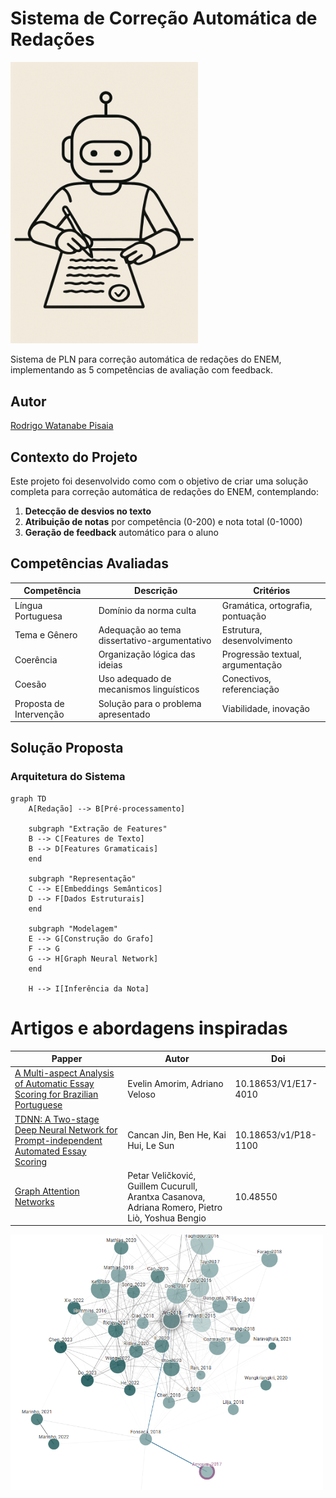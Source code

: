 # Sistema de Correção Automática de Redações

<img src="./images/robot.png" alt="Banner do Projeto" width="300"/>

Sistema de PLN para correção automática de redações do ENEM, implementando as 5 competências de avaliação com feedback.

## Autor

[Rodrigo Watanabe Pisaia](rodrigo.watanabe0107@gmail.com)

## Contexto do Projeto

Este projeto foi desenvolvido como com o objetivo de criar uma solução completa para correção automática de redações do ENEM, contemplando:

1. **Detecção de desvios no texto**
2. **Atribuição de notas** por competência (0-200) e nota total (0-1000)
3. **Geração de feedback** automático para o aluno

## Competências Avaliadas

| Competência | Descrição | Critérios |
|------------|-----------|-----------|
| Língua Portuguesa | Domínio da norma culta | Gramática, ortografia, pontuação |
| Tema e Gênero | Adequação ao tema dissertativo-argumentativo | Estrutura, desenvolvimento |
| Coerência | Organização lógica das ideias | Progressão textual, argumentação |
| Coesão | Uso adequado de mecanismos linguísticos | Conectivos, referenciação |
| Proposta de Intervenção | Solução para o problema apresentado | Viabilidade, inovação |

## Solução Proposta

### Arquitetura do Sistema
```mermaid
graph TD
    A[Redação] --> B[Pré-processamento]
    
    subgraph "Extração de Features"
    B --> C[Features de Texto]
    B --> D[Features Gramaticais]
    end
    
    subgraph "Representação"
    C --> E[Embeddings Semânticos]
    D --> F[Dados Estruturais]
    end
    
    subgraph "Modelagem"
    E --> G[Construção do Grafo]
    F --> G
    G --> H[Graph Neural Network]
    end
    
    H --> I[Inferência da Nota]
```

# Artigos e abordagens inspiradas

| Papper       | Autor       | Doi       |
|----------------|----------------|----------------|
| [A Multi-aspect Analysis of Automatic Essay Scoring for Brazilian Portuguese](https://www.semanticscholar.org/paper/A-Multi-aspect-Analysis-of-Automatic-Essay-Scoring-Amorim-Veloso/fb619c5a074393efbaa865f24631598350cf1fef)    | Evelin Amorim, Adriano Veloso    | 10.18653/V1/E17-4010    |
| [TDNN: A Two-stage Deep Neural Network for Prompt-independent Automated Essay Scoring](https://www.semanticscholar.org/paper/TDNN%3A-A-Two-stage-Deep-Neural-Network-for-Automated-Jin-He/440263ac821f0fc448d2cd0ad218623da81adee9)    | Cancan Jin, Ben He, Kai Hui, Le Sun    | 10.18653/v1/P18-1100    |
| [Graph Attention Networks](https://arxiv.org/abs/1710.10903)    | Petar Veličković, Guillem Cucurull, Arantxa Casanova, Adriana Romero, Pietro Liò, Yoshua Bengio    | 10.48550    |


<img src="./images/connected_pappers.png" alt="Banner do Projeto" width="500"/>
